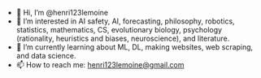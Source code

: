 - 👋 Hi, I’m @henri123lemoine
- 👀 I’m interested in AI safety, AI, forecasting, philosophy, robotics, statistics, mathematics, CS, evolutionary biology, psychology (rationality, heuristics and biases, neuroscience), and literature.
- 🌱 I’m currently learning about ML, DL, making websites, web scraping, and data science.
- 📫 How to reach me: henri123lemoine@gmail.com

<!---
henri123lemoine/henri123lemoine is a ✨ special ✨ repository because its `README.md` (this file) appears on your GitHub profile.
You can click the Preview link to take a look at your changes.
--->
